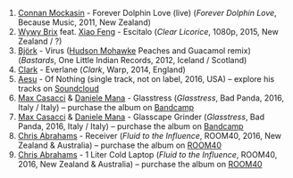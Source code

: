1. [Connan Mockasin](http://musicbrainz.org/artist/5e290025-aca1-4035-b26d-bd36e105eb52) - Forever Dolphin Love (live) (_Forever Dolphin Love_, Because Music, 2011, New Zealand)
1. [Wywy Brix](https://musicbrainz.org/artist/aa878c00-f3d3-4e4a-b149-43c3ab0f0aed) feat. [Xiao Feng](https://musicbrainz.org/artist/491bf709-d56e-4406-aa16-481c6e2d69a2) - Escitalo (_Clear Licorice_, 1080p, 2015, New Zealand / ?)
1. [Björk](http://musicbrainz.org/artist/87c5dedd-371d-4a53-9f7f-80522fb7f3cb) - Virus ([Hudson Mohawke](http://musicbrainz.org/artist/3d403d44-36ce-465c-ad43-ae877e65adc4) Peaches and Guacamol remix) (_Bastards_, One Little Indian Records, 2012, Iceland / Scotland)
1. [Clark](http://musicbrainz.org/artist/5d0c202c-e30f-40c4-abf5-c0007af0d1cc) - Everlane (_Clark_, Warp, 2014, England)
1. [Aesu](http://musicbrainz.org/artist/4757ebb7-f201-40b8-b824-eb7c583e29df) - Of Nothing (single track, not on label, 2016, USA) – explore his tracks on [Soundcloud](https://soundcloud.com/aesu/of-nothing)
1. [Max Casacci](http://musicbrainz.org/artist/5d9ea616-861b-489e-9426-f36c531b696c) & [Daniele Mana](http://musicbrainz.org/artist/9471384e-cbdd-4a52-b41c-e15fc5b7e237) - Glasstress (_Glasstress_, Bad Panda, 2016, Italy / Italy) – purchase the album on [Bandcamp](https://badpandarecords.bandcamp.com/album/max-casacci-daniele-mana-glasstress)
1. [Max Casacci](http://musicbrainz.org/artist/5d9ea616-861b-489e-9426-f36c531b696c) & [Daniele Mana](http://musicbrainz.org/artist/9471384e-cbdd-4a52-b41c-e15fc5b7e237) - Glasscape Grinder (_Glasstress_, Bad Panda, 2016, Italy / Italy) – purchase the album on [Bandcamp](https://badpandarecords.bandcamp.com/album/max-casacci-daniele-mana-glasstress)
1. [Chris Abrahams](http://musicbrainz.org/artist/3ac5c83b-757f-473f-abda-677d07fd3135) - Receiver (_Fluid to the Influence_, ROOM40, 2016, New Zealand & Australia) – purchase the album on [ROOM40](http://emporium.room40.org/products/567490-chris-abrahams-fluid-to-the-influence)
1. [Chris Abrahams](http://musicbrainz.org/artist/3ac5c83b-757f-473f-abda-677d07fd3135) - 1 Liter Cold Laptop (_Fluid to the Influence_, ROOM40, 2016, New Zealand & Australia) – purchase the album on [ROOM40](http://emporium.room40.org/products/567490-chris-abrahams-fluid-to-the-influence)
